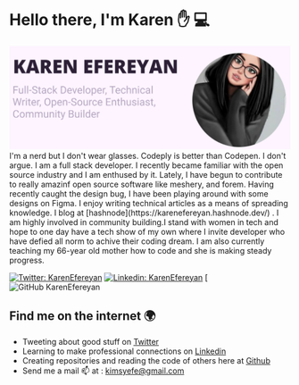 
# Hello there, I'm Karen :hand: :computer:
<img src="https://github.com/KarenEfereyan/KarenEfereyan/blob/master/gitemoji.png">
I'm a nerd but I don't wear glasses. Codeply is better than Codepen. I don't argue. I am a full stack developer.  I recently became familiar with the open source industry and I am enthused by it. Lately, I have begun to contribute to really amazinf open source software like meshery, and forem. Having recently caught the design bug, I have been playing around with some designs on Figma. I enjoy writing technical articles as a means of spreading knowledge. I blog at [hashnode](https://karenefereyan.hashnode.dev/) . I am highly involved in community building.I stand with women in tech and hope to one day have a tech show of my own where I invite developer who have defied all norm to achive their coding dream. I am also currently teaching my 66-year old mother how to code and she is making steady progress. 

[![Twitter: KarenEfereyan](https://img.shields.io/twitter/follow/EfereyanK?style=social)](https://twitter.com/EfereyanK)
[![Linkedin: KarenEfereyan](https://img.shields.io/badge/-KarenEfereyan-blue?style=flat-square&logo=Linkedin&logoColor=white&link=https://www.linkedin.com/in/KarenEfereyan/)](https://www.linkedin.com/in/KarenEfereyan/)
[![GitHub KarenEfereyan](https://img.shields.io/github/followers/KarenEfereyan?label=follow&style=social)

## Find me on the internet :earth_africa:
- Tweeting about good stuff on <a href="https://twitter.com/EfereyanK">Twitter</a>
- Learning to make professional connections on <a href="https://www.linkedin.com/in/karenefereyan">Linkedin</a>
- Creating repositories and reading the code of others here at <a href="https://github.com/KarenEfereyan">Github</a>
- Send me a mail :mailbox: at : kimsyefe@gmail.com
 
 



